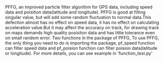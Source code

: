 PFFG, an improved particle filter algorithm for GPS data, including speed data and poisition data(latitude and longitude). 
PFFG is good at filting singular value, but will add some random fluctuation to normal data.This defection almost has no effect on speed data, it has no effect on calculating acceleration value.But it may affect the accuracy on track, for drawing track on maps demands high quality posisiton data and has little tolerance even on small random error.
Two functions in the package of PFFG, 
To use PFFG, the only thing you need to do is importing the package, pf_speed function can filter speed data and pf_poision function can filter poision data(latitude or longitude).
For more details, you can see example in 'function_test.py'